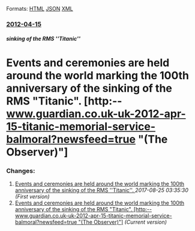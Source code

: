 
Formats: [HTML](/news/2012/04/15/events-and-ceremonies-are-held-around-the-world-marking-the-100th-anniversary-of-the-sinking-of-the-rms-titanic-http-www-guardian-co-u.html)  [JSON](/news/2012/04/15/events-and-ceremonies-are-held-around-the-world-marking-the-100th-anniversary-of-the-sinking-of-the-rms-titanic-http-www-guardian-co-u.json)  [XML](/news/2012/04/15/events-and-ceremonies-are-held-around-the-world-marking-the-100th-anniversary-of-the-sinking-of-the-rms-titanic-http-www-guardian-co-u.xml)  

### [2012-04-15](/news/2012/04/15/index.md)

##### sinking of the RMS ''Titanic''
# Events and ceremonies are held around the world marking the 100th anniversary of the sinking of the RMS "Titanic". [http:--www.guardian.co.uk-uk-2012-apr-15-titanic-memorial-service-balmoral?newsfeed=true "(The Observer)"]




### Changes:

1. [Events and ceremonies are held around the world marking the 100th anniversary of the sinking of the RMS ''Titanic''. ](/news/2012/04/15/events-and-ceremonies-are-held-around-the-world-marking-the-100th-anniversary-of-the-sinking-of-the-rms-titanic.md) _2017-08-25 03:35:30 (First version)_
1. [Events and ceremonies are held around the world marking the 100th anniversary of the sinking of the RMS "Titanic". [http:--www.guardian.co.uk-uk-2012-apr-15-titanic-memorial-service-balmoral?newsfeed=true "(The Observer)"]](/news/2012/04/15/events-and-ceremonies-are-held-around-the-world-marking-the-100th-anniversary-of-the-sinking-of-the-rms-titanic-http-www-guardian-co-u.md) _(Current version)_
